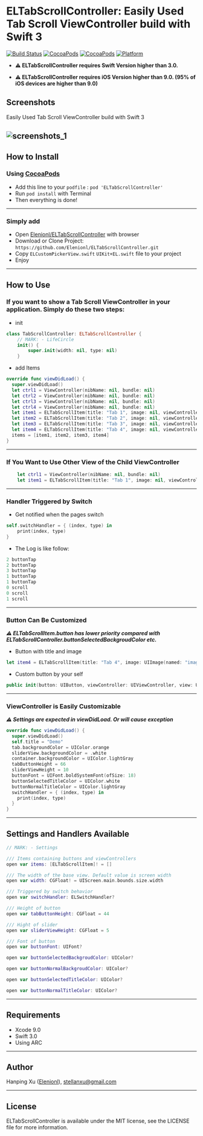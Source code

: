 ELTabScrollController: Easily Used Tab Scroll ViewController build with Swift 3
======================================

[![Build Status](https://travis-ci.org/Elenionl/ELTabScrollController.svg?branch=master)](https://travis-ci.org/Elenionl/ELTabScrollController)
[![CocoaPods](https://img.shields.io/cocoapods/v/ELTabScrollController.svg?style=flat)](https://cocoapods.org/pods/ELTabScrollController)
[![CocoaPods](https://img.shields.io/cocoapods/l/ELTabScrollController.svg?style=flat)](https://cocoapods.org/pods/ELTabScrollController)
[![Platform](https://img.shields.io/cocoapods/p/ELTabScrollController.svg?style=flat)](https://cocoapods.org/pods/ELTabScrollController)


* **:warning: ELTabScrollController requires Swift Version higher than 3.0.**


* **:warning: ELTabScrollController requires iOS Version higher than 9.0. (95% of iOS devices are higher than 9.0)**
<!-- ## 请点击[中文说明](https://github.com/Elenionl/ELTabScrollController/blob/master/README%20IN%20CHINESE.md) -->


## Screenshots
Easily Used Tab Scroll ViewController build with Swift 3


![screenshots_1](https://raw.githubusercontent.com/Elenionl/ELTabScrollController/master/screenshots/2017-04-23%2000.40.02.gif)
----------------------

## How to Install

### Using [CocoaPods](http://cocoapods.org)

* Add this line to your ``podfile`` :
``pod 'ELTabScrollController'``
* Run `pod install` with Terminal
* Then everything is done!
-----------------------
### Simply add

* Open [Elenionl/ELTabScrollController](https://github.com/Elenionl/ELTabScrollController) with browser
* Download or Clone Project: ``https://github.com/Elenionl/ELTabScrollController.git``
* Copy ``ELCustomPickerView.swift`` ``UIKit+EL.swift`` file to your project
* Enjoy
-------------

## How to Use

### If you want to show a Tab Scroll ViewController in your application. Simply do these two steps:
* init
```Swift
class TabScrollController: ELTabScrollController {
    // MARK: - LifeCircle
    init() {
        super.init(width: nil, type: nil)
    }
```
* add Items
```Swift
override func viewDidLoad() {
  super.viewDidLoad()
  let ctrl1 = ViewController(nibName: nil, bundle: nil)
  let ctrl2 = ViewController(nibName: nil, bundle: nil)
  let ctrl3 = ViewController(nibName: nil, bundle: nil)
  let ctrl4 = ViewController(nibName: nil, bundle: nil)
  let item1 = ELTabScrollItem(title: "Tab 1", image: nil, viewController: ctrl1, view: nil)
  let item2 = ELTabScrollItem(title: "Tab 2", image: nil, viewController: ctrl2, view: nil)
  let item3 = ELTabScrollItem(title: "Tab 3", image: nil, viewController: ctrl3, view: nil)
  let item4 = ELTabScrollItem(title: "Tab 4", image: nil, viewController: ctrl4, view: nil)
  items = [item1, item2, item3, item4]
}
```
----------------------
### If You Want to Use Other View of the Child ViewController

```Swift
    let ctrl1 = ViewController(nibName: nil, bundle: nil)
    let item1 = ELTabScrollItem(title: "Tab 1", image: nil, viewController: ctrl1, view: ctrl1.tableView)
```
--------------
### Handler Triggered by Switch

* Get notified when the pages switch
```Swift
self.switchHandler = { (index, type) in
    print(index, type)
}
```
* The Log is like follow:
```Swift
2 buttonTap
2 buttonTap
3 buttonTap
1 buttonTap
1 buttonTap
0 scroll
0 scroll
1 scroll
```
--------------------------
### Button Can Be Customized
***:warning: ELTabScrollItem.button has lower priority compared with ELTabScrollController.buttonSelectedBackgroudColor etc.***
* Button with title and image
```Swift
let item4 = ELTabScrollItem(title: "Tab 4", image: UIImage(named: "image"), viewController: ctrl4, view: nil)
```
* Custom button by your self
```Swift
public init(button: UIButton, viewController: UIViewController, view: UIView?)
```
--------------------
### ViewController is Easily Customizable
***:warning: Settings are expected in viewDidLoad. Or will cause exception***
```Swift
override func viewDidLoad() {
  super.viewDidLoad()
  self.title = "Demo"
  tab.backgroundColor = UIColor.orange
  sliderView.backgroundColor = .white
  container.backgroundColor = UIColor.lightGray
  tabButtonHeight = 66
  sliderViewHeight = 10
  buttonFont = UIFont.boldSystemFont(ofSize: 18)
  buttonSelectedTitleColor = UIColor.white
  buttonNormalTitleColor = UIColor.lightGray
  switchHandler = { (index, type) in
    print(index, type)
  }
}
```
-----------------
## Settings and Handlers Available

```Swift
// MARK: - Settings

/// Items containing buttons and viewControllers
open var items: [ELTabScrollItem]! = []

/// The width of the base view. Default value is screen width
open var width: CGFloat! = UIScreen.main.bounds.size.width

/// Triggered by switch behavior
open var switchHandler: ELSwitchHandler?

/// Height of button
open var tabButtonHeight: CGFloat = 44

/// Hight of slider
open var sliderViewHeight: CGFloat = 5

/// Font of button
open var buttonFont: UIFont?

open var buttonSelectedBackgroudColor: UIColor?

open var buttonNormalBackgroudColor: UIColor?

open var buttonSelectedTitleColor: UIColor?

open var buttonNormalTitleColor: UIColor?

```
------------
## Requirements

* Xcode 9.0
* Swift 3.0
* Using ARC
--------------
## Author

Hanping Xu ([Elenionl](https://github.com/Elenionl)), stellanxu@gmail.com


--------------------------
## License

ELTabScrollController is available under the MIT license, see the LICENSE file for more information.   
